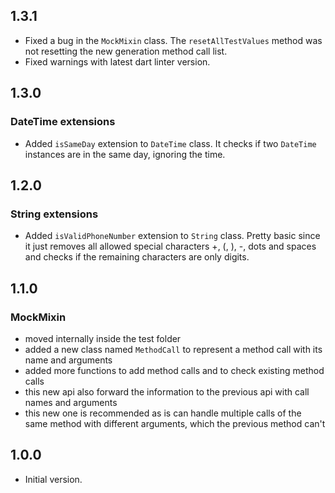 ## 1.3.1

- Fixed a bug in the `MockMixin` class. The `resetAllTestValues` method was not resetting the new generation method call list.
- Fixed warnings with latest dart linter version.

## 1.3.0

### DateTime extensions

- Added `isSameDay` extension to `DateTime` class. It checks if two `DateTime` instances are in the same day, ignoring the time.

## 1.2.0

### String extensions

- Added `isValidPhoneNumber` extension to `String` class. Pretty basic since it just removes all allowed special characters +, (, ), -, dots and spaces and checks if the remaining characters are only digits. 

## 1.1.0

### MockMixin

- moved internally inside the test folder
- added a new class named `MethodCall` to represent a method call with its name and arguments
- added more functions to add method calls and to check existing method calls
- this new api also forward the information to the previous api with call names and arguments
- this new one is recommended as is can handle multiple calls of the same method with different arguments, which the previous method can't

## 1.0.0

- Initial version.
